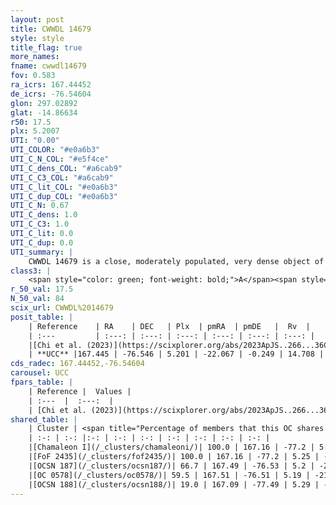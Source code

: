 ```yaml
---
layout: post
title: CWWDL 14679
style: style
title_flag: true
more_names: 
fname: cwwdl14679
fov: 0.583
ra_icrs: 167.44452
de_icrs: -76.54604
glon: 297.02892
glat: -14.86634
r50: 17.5
plx: 5.2007
UTI: "0.00"
UTI_COLOR: "#e0a6b3"
UTI_C_N_COL: "#e5f4ce"
UTI_C_dens_COL: "#a6cab9"
UTI_C_C3_COL: "#a6cab9"
UTI_C_lit_COL: "#e0a6b3"
UTI_C_dup_COL: "#e0a6b3"
UTI_C_N: 0.67
UTI_C_dens: 1.0
UTI_C_C3: 1.0
UTI_C_lit: 0.0
UTI_C_dup: 0.0
UTI_summary: |
    CWWDL 14679 is a close, moderately populated, very dense object of very high C3 quality. It was recently reported in the literature.<br><br><span style="color: #99180f; font-weight: bold;">Warning: </span>This is very likely a duplicate object, which shares a large percentage of members with at least one previously reported entry.
class3: |
    <span style="color: green; font-weight: bold;">A</span><span style="color: green; font-weight: bold;">A</span>
r_50_val: 17.5
N_50_val: 84
scix_url: CWWDL%2014679
posit_table: |
    | Reference    | RA    | DEC   | Plx  | pmRA  | pmDE   |  Rv  |
    | :---         | :---: | :---: | :---: | :---: | :---: | :---: |
    |[Chi et al. (2023)](https://scixplorer.org/abs/2023ApJS..266...36C) | 167.418 | -76.444 | 5.202 | -21.884 | -0.319 | 15.051 |
    | **UCC** |167.445 | -76.546 | 5.201 | -22.067 | -0.249 | 14.708 | 
cds_radec: 167.44452,-76.54604
carousel: UCC
fpars_table: |
    | Reference |  Values |
    | :---  |  :---:  |
    | [Chi et al. (2023)](https://scixplorer.org/abs/2023ApJS..266...36C) | `logAge=6.53, Z=0.27` |
shared_table: |
    | Cluster | <span title="Percentage of members that this OC shares with the ones listed">%</span>   | RA   | DEC   | Plx   | pmRA  | pmDE  | Rv | UTI |
    | :-: | :-: |:-: | :-: | :-: | :-: | :-: | :-: | :-: |
    |[Chamaleon I](/_clusters/chamaleoni/)| 100.0 | 167.16 | -77.2 | 5.25 | -22.53 | 0.29 | 13.92 |0.72 |
    |[FoF 2435](/_clusters/fof2435/)| 100.0 | 167.16 | -77.2 | 5.25 | -22.53 | 0.28 | 13.92 |0.0 |
    |[OCSN 187](/_clusters/ocsn187/)| 66.7 | 167.49 | -76.53 | 5.2 | -21.84 | -0.45 | 12.25 |0.0 |
    |[OC 0578](/_clusters/oc0578/)| 59.5 | 167.51 | -76.51 | 5.19 | -21.83 | -0.52 | 12.25 |0.0 |
    |[OCSN 188](/_clusters/ocsn188/)| 19.0 | 167.09 | -77.49 | 5.29 | -23.05 | 0.59 | 14.59 |0.0 |
---
```

